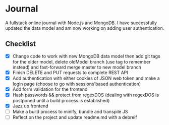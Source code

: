 # Journal
A fullstack online journal with Node.js and MongoDB. I have successfully updated the data model and am now working on adding user authentication.

## Checklist
- [x] Change code to work with new MongoDB data model then add git tags for the older model, delete oldModel branch (use tag to remember instead) and fast-forward merge master to new model branch
- [x] Finish DELETE and PUT requests to complete REST API
- [x] Add authentication with either cookies of JSON web token and make a login page (choose to go with sessions'based authentication)
- [x] Add form validation for the frontend
- [x] Hash passwords && protect from regexDOS (dealing with regexDOS is postponed until a build process is established)
- [x] Jazz up frontend
- [ ] Make a build process to minify, bundle and transpile JS
- [ ] Reflect on the project and update readme.md with a debreif
